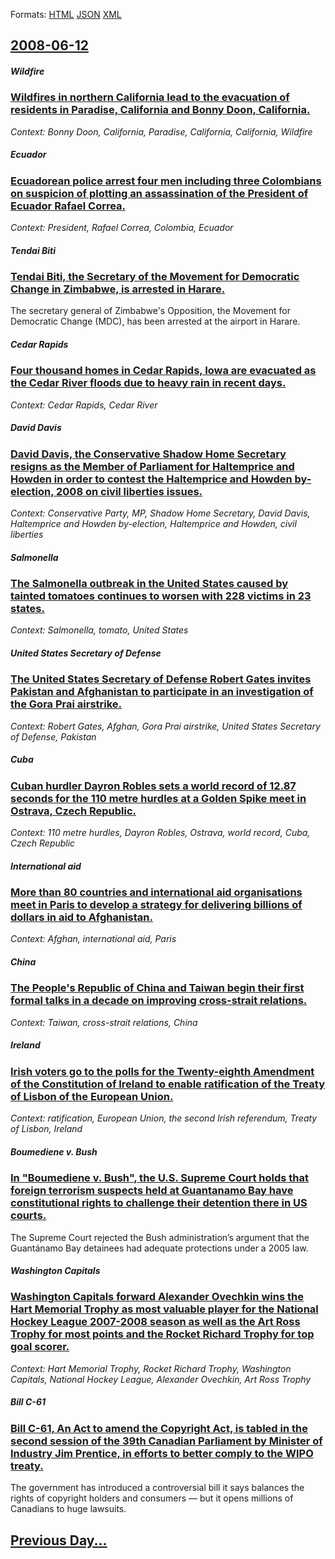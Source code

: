 
Formats: [HTML](2008/06/12/index.html)  [JSON](2008/06/12/index.json)  [XML](2008/06/12/index.xml)  

## [2008-06-12](/news/2008/06/12/index.md)

##### Wildfire
### [ Wildfires in northern California lead to the evacuation of residents in Paradise, California and Bonny Doon, California. ](/news/2008/06/12/wildfires-in-northern-california-lead-to-the-evacuation-of-residents-in-paradise-california-and-bonny-doon-california.md)
_Context: Bonny Doon, California, Paradise, California, California, Wildfire_

##### Ecuador
### [ Ecuadorean police arrest four men including three Colombians on suspicion of plotting an assassination of the President of Ecuador Rafael Correa. ](/news/2008/06/12/ecuadorean-police-arrest-four-men-including-three-colombians-on-suspicion-of-plotting-an-assassination-of-the-president-of-ecuador-rafael-c.md)
_Context: President, Rafael Correa, Colombia, Ecuador_

##### Tendai Biti
### [ Tendai Biti, the Secretary of the Movement for Democratic Change in Zimbabwe, is arrested in Harare. ](/news/2008/06/12/tendai-biti-the-secretary-of-the-movement-for-democratic-change-in-zimbabwe-is-arrested-in-harare.md)
The secretary general of Zimbabwe&#039;s Opposition, the Movement for Democratic Change (MDC), has been arrested at the airport in Harare.

##### Cedar Rapids
### [ Four thousand homes in Cedar Rapids, Iowa are evacuated as the Cedar River floods due to heavy rain in recent days. ](/news/2008/06/12/four-thousand-homes-in-cedar-rapids-iowa-are-evacuated-as-the-cedar-river-floods-due-to-heavy-rain-in-recent-days.md)
_Context: Cedar Rapids, Cedar River_

##### David Davis
### [ David Davis, the Conservative Shadow Home Secretary resigns as the Member of Parliament for Haltemprice and Howden in order to contest the Haltemprice and Howden by-election, 2008 on civil liberties issues. ](/news/2008/06/12/david-davis-the-conservative-shadow-home-secretary-resigns-as-the-member-of-parliament-for-haltemprice-and-howden-in-order-to-contest-the.md)
_Context: Conservative Party, MP, Shadow Home Secretary, David Davis, Haltemprice and Howden by-election, Haltemprice and Howden, civil liberties_

##### Salmonella
### [ The Salmonella outbreak in the United States caused by tainted tomatoes continues to worsen with 228 victims in 23 states. ](/news/2008/06/12/the-salmonella-outbreak-in-the-united-states-caused-by-tainted-tomatoes-continues-to-worsen-with-228-victims-in-23-states.md)
_Context: Salmonella, tomato, United States_

##### United States Secretary of Defense
### [ The United States Secretary of Defense Robert Gates invites Pakistan and Afghanistan to participate in an investigation of the Gora Prai airstrike. ](/news/2008/06/12/the-united-states-secretary-of-defense-robert-gates-invites-pakistan-and-afghanistan-to-participate-in-an-investigation-of-the-gora-prai-ai.md)
_Context: Robert Gates, Afghan, Gora Prai airstrike, United States Secretary of Defense, Pakistan_

##### Cuba
### [ Cuban hurdler Dayron Robles sets a world record of 12.87 seconds for the 110 metre hurdles at a Golden Spike meet in Ostrava, Czech Republic. ](/news/2008/06/12/cuban-hurdler-dayron-robles-sets-a-world-record-of-12-87-seconds-for-the-110-metre-hurdles-at-a-golden-spike-meet-in-ostrava-czech-republi.md)
_Context: 110 metre hurdles, Dayron Robles, Ostrava, world record, Cuba, Czech Republic_

##### International aid
### [ More than 80 countries and international aid organisations meet in Paris to develop a strategy for delivering billions of dollars in aid to Afghanistan. ](/news/2008/06/12/more-than-80-countries-and-international-aid-organisations-meet-in-paris-to-develop-a-strategy-for-delivering-billions-of-dollars-in-aid-to.md)
_Context: Afghan, international aid, Paris_

##### China
### [ The People's Republic of China and Taiwan begin their first formal talks in a decade on improving cross-strait relations. ](/news/2008/06/12/the-people-s-republic-of-china-and-taiwan-begin-their-first-formal-talks-in-a-decade-on-improving-cross-strait-relations.md)
_Context: Taiwan, cross-strait relations, China_

##### Ireland
### [ Irish voters go to the polls for the Twenty-eighth Amendment of the Constitution of Ireland to enable ratification of the Treaty of Lisbon of the European Union. ](/news/2008/06/12/irish-voters-go-to-the-polls-for-the-twenty-eighth-amendment-of-the-constitution-of-ireland-to-enable-ratification-of-the-treaty-of-lisbon.md)
_Context: ratification, European Union, the second Irish referendum, Treaty of Lisbon, Ireland_

##### Boumediene v. Bush
### [ In "Boumediene v. Bush", the U.S. Supreme Court holds that foreign terrorism suspects held at Guantanamo Bay have constitutional rights to challenge their detention there in US courts. ](/news/2008/06/12/in-boumediene-v-bush-the-u-s-supreme-court-holds-that-foreign-terrorism-suspects-held-at-guanta-namo-bay-have-constitutional-rights-to.md)
The Supreme Court rejected the Bush administration’s argument that the Guantánamo Bay detainees had adequate protections under a 2005 law.

##### Washington Capitals
### [ Washington Capitals forward Alexander Ovechkin wins the Hart Memorial Trophy as most valuable player for the National Hockey League 2007-2008 season as well as the Art Ross Trophy for most points and the Rocket Richard Trophy for top goal scorer. ](/news/2008/06/12/washington-capitals-forward-alexander-ovechkin-wins-the-hart-memorial-trophy-as-most-valuable-player-for-the-national-hockey-league-2007-20.md)
_Context: Hart Memorial Trophy, Rocket Richard Trophy, Washington Capitals, National Hockey League, Alexander Ovechkin, Art Ross Trophy_

##### Bill C-61
### [ Bill C-61, An Act to amend the Copyright Act, is tabled in the second session of the 39th Canadian Parliament by Minister of Industry Jim Prentice, in efforts to better comply to the WIPO treaty. ](/news/2008/06/12/bill-c-61-an-act-to-amend-the-copyright-act-is-tabled-in-the-second-session-of-the-39th-canadian-parliament-by-minister-of-industry-jim-p.md)
The government has introduced a controversial bill it says balances the rights of copyright holders and consumers &mdash; but it opens millions of Canadians to huge lawsuits.

## [Previous Day...](/news/2008/06/11/index.md)

